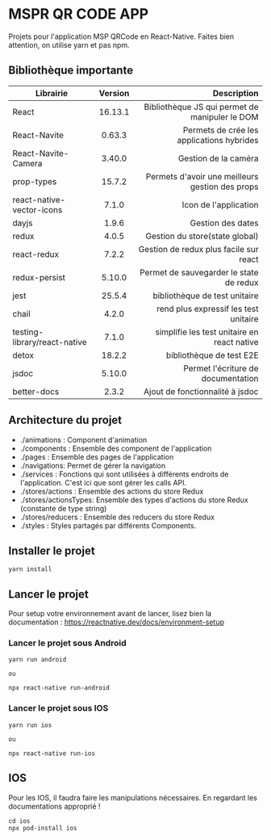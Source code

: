 # MSPR QR CODE APP

Projets pour l'application MSP QRCode en React-Native.
Faites bien attention, on utilise yarn et pas npm.

## Bibliothèque importante

| Librairie                    | Version |                                     Description |
| ---------------------------- | :-----: | ----------------------------------------------: |
| React                        | 16.13.1 |  Bibliothèque JS qui permet de manipuler le DOM |
| React-Navite                 | 0.63.3  |       Permets de crée les applications hybrides |
| React-Navite-Camera          | 3.40.0  |                            Gestion de la caméra |
| prop-types                   | 15.7.2  | Permets d'avoir une meilleurs gestion des props |
| react-native-vector-icons    |  7.1.0  |                           Icon de l'application |
| dayjs                        |  1.9.6  |                               Gestion des dates |
| redux                        |  4.0.5  |                  Gestion du store(state global) |
| react-redux                  |  7.2.2  |          Gestion de redux plus facile sur react |
| redux-persist                | 5.10.0  |         Permet de sauvegarder le state de redux |
| jest                         | 25.5.4  |                   bibliothèque de test unitaire |
| chail                        |  4.2.0  |           rend plus expressif les test unitaire |
| testing-library/react-native |  7.1.0  |     simplifie les test unitaire en react native |
| detox                        | 18.2.2  |                        bibliothèque de test E2E |
| jsdoc                        | 5.10.0  |              Permet l'écriture de documentation |
| better-docs                  |  2.3.2  |                 Ajout de fonctionnalité à jsdoc |

## Architecture du projet

- ./animations : Component d'animation
- ./components : Ensemble des component de l'application
- ./pages : Ensemble des pages de l'application
- ./navigations: Permet de gérer la navigation
- ./services : Fonctions qui sont utilisées à différents endroits de l'application. C'est ici que sont gérer les calls API.
- ./stores/actions : Ensemble des actions du store Redux
- ./stores/actionsTypes: Ensemble des types d'actions du store Redux (constante de type string)
- ./stores/reducers : Ensemble des reducers du store Redux
- ./styles : Styles partagés par différents Components.

## Installer le projet

```
yarn install
```

## Lancer le projet

Pour setup votre environnement avant de lancer, lisez bien la documentation :
https://reactnative.dev/docs/environment-setup

### Lancer le projet sous Android

```
yarn run android

ou

npx react-native run-android
```

### Lancer le projet sous IOS

```
yarn run ios

ou

npx react-native run-ios
```

## IOS

Pour les IOS, il faudra faire les manipulations nécessaires. En regardant les documentations approprié !

```
cd ios
npx pod-install ios
```
